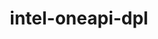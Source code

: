 ---
title: "intel-oneapi-dpl"
layout: cache
categories: [package, develop]
meta: {"compilers": ["intel-oneapi-compilers@2025.1.0", "intel-oneapi-compilers@2025.2.1", "none"], "num_specs": 8, "num_specs_by_stack": {"e4s-oneapi": 8, "root": 8}, "oss": ["ubuntu22.04", "ubuntu24.04"], "platforms": ["linux"], "stacks": ["e4s-oneapi", "root"], "targets": ["x86_64_v3"], "versions": ["2022.8.0", "2022.9.0"]}
spec_details: [{"compiler": "intel-oneapi-compilers@2025.1.0", "hash": "5tomjfyijwzaesjcpsijji3yjrpfmrj6", "os": "ubuntu22.04", "platform": "linux", "size": "-", "stacks": ["e4s-oneapi", "root"], "target": "x86_64_v3", "variants": ["build_system=generic", "+envmods"], "versions": ["2022.9.0"]}, {"compiler": "intel-oneapi-compilers@2025.1.0", "hash": "6g3tj6mgw54bhjreakh6t56ge7gc6ln5", "os": "ubuntu22.04", "platform": "linux", "size": "-", "stacks": ["e4s-oneapi", "root"], "target": "x86_64_v3", "variants": ["build_system=generic", "+envmods"], "versions": ["2022.9.0"]}, {"compiler": "intel-oneapi-compilers@2025.1.0", "hash": "ckhjo46pjwwbxw472zpvv23pmdbmlj3s", "os": "ubuntu22.04", "platform": "linux", "size": "-", "stacks": ["e4s-oneapi", "root"], "target": "x86_64_v3", "variants": ["build_system=generic", "+envmods"], "versions": ["2022.9.0"]}, {"compiler": "intel-oneapi-compilers@2025.1.0", "hash": "eptvhnfvskapunkq5u7jn46krnfv7uvg", "os": "ubuntu22.04", "platform": "linux", "size": "-", "stacks": ["e4s-oneapi", "root"], "target": "x86_64_v3", "variants": ["build_system=generic", "+envmods"], "versions": ["2022.9.0"]}, {"compiler": "none", "hash": "jqt67mhwjihyg73of4ecu4x2tmzhjsk2", "os": "ubuntu22.04", "platform": "linux", "size": "-", "stacks": ["e4s-oneapi", "root"], "target": "x86_64_v3", "variants": ["build_system=generic", "+envmods"], "versions": ["2022.9.0"]}, {"compiler": "none", "hash": "sbv4ciclwinuwk4cdziuk6qxdql3sjfv", "os": "ubuntu22.04", "platform": "linux", "size": "-", "stacks": ["e4s-oneapi", "root"], "target": "x86_64_v3", "variants": ["build_system=generic", "+envmods"], "versions": ["2022.8.0"]}, {"compiler": "intel-oneapi-compilers@2025.2.1", "hash": "vvov3vmpx7zh3urihkql6tehigketx75", "os": "ubuntu24.04", "platform": "linux", "size": "-", "stacks": ["e4s-oneapi", "root"], "target": "x86_64_v3", "variants": ["build_system=generic", "+envmods"], "versions": ["2022.9.0"]}, {"compiler": "none", "hash": "zgtif5lgcpcicck3hiioekrfiwdcn5fk", "os": "ubuntu22.04", "platform": "linux", "size": "-", "stacks": ["e4s-oneapi", "root"], "target": "x86_64_v3", "variants": ["build_system=generic", "+envmods"], "versions": ["2022.8.0"]}]
---